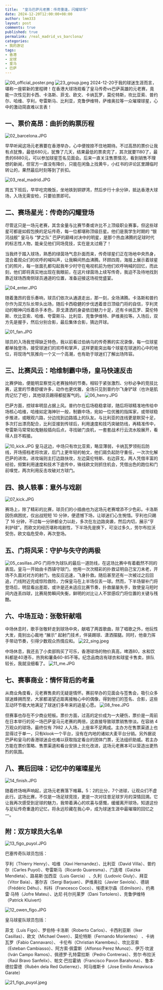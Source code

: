 ```yaml
---
title:  "皇马巴萨元老赛：传奇重逢，闪耀球场"
date: 2024-12-20T12:00:00+08:00
author: lmm333
layout: post
comments: true
published: true
permalink: /real_madrid_vs_barclona/
categories:
- 我的游记
tags:
- 香港
- 足球
- 皇马
- 巴萨
---
```

![00_official_poster.png](../images/2024-12-20-real_madrid_vs_barclona/00_official_poster.png)
![23_group.jpeg](../images/2024-12-20-real_madrid_vs_barclona/23_group.jpeg)
2024-12-20于我的球迷生涯而言，堪称一座崭新的里程碑！在香港大球场观看了皇马传奇vs巴萨英雄的元老赛，竟能一次性见到卡西、卡洛斯、菲戈、欧文、卡纳瓦罗，莫伦特斯，坎比亚索、普约尔、哈维、亨利，夸雷斯马、比利亚，克鲁伊维特，萨维奥拉等一众璀璨球星，心中的激动简直难以言表！
<!--more-->

## 一、票价高昂：曲折的购票历程
![02_barcelona.JPG](../images/2024-12-20-real_madrid_vs_barclona/02_barcelona.JPG)

早早听闻这场元老赛要在香港举办，心中便按捺不住地期待。不过高昂的票价让我有点犹豫，最低680元，犹豫了几天，结果最低的票卖完了，其次就要1180了，最贵的6880元，可以参加球星签名见面会。后来一直关注售票情况，看到销售不理想的新闻，但官方一直没有降价，只能在闲鱼上找黄牛，小红书的评论区里蹲临时转让的，果然最后时刻等到了折扣。

![03_real_madrid.JPG](../images/2024-12-20-real_madrid_vs_barclona/03_real_madrid.JPG)

周五下班后，早早吃完晚饭，坐地铁到铜锣湾，然后步行十余分钟，抵达香港大球场，入场无需安检，只要验票即可。

## 二、赛场星光：传奇的闪耀登场
尽管这只是一场元老赛，其含金量与比赛节奏或许比不上顶级职业赛事，但这些球星可都是如假包换的足坛传奇，每一位都堪称顶级巨星。他们是我学生时期的 “银河战舰” 皇马与 “梦之队” 巴萨的巅峰对决中的明星，是那个热血沸腾的足球时代的标志性人物，能亲见他们同场竞技，实在是太过瘾了！

当我终于踏入球场，熟悉的绿茵场气息扑面而来，传奇球星们正在场地中央热身，混合着观众们的欢呼的喊叫声，让我瞬间热血沸腾。环顾四周，海报上展示着球星们的照片，每一张面孔都勾起我年少时守在电视机前为他们欢呼呐喊的回忆，而此刻，他们即将真实地出现在我眼前，在这片绿茵场上续写传奇，我迫不及待地找到靠近球场西南侧球员通道的位置，准备迎接这场视觉盛宴。

![04_enter.JPG](../images/2024-12-20-real_madrid_vs_barclona/04_enter.JPG)

随着激昂的音乐奏响，球员们依次从通道走出，那一刻，全场沸腾。卡洛斯和普约尔作为双方队长带头出场，随后卡西稳健的步伐透着昔日顶级门将的自信，亨利灵动的眼神闪烁着杀手本色，菲戈潇洒的身姿依旧魅力十足，还有卡纳瓦罗、莫伦特斯、坎比亚索、哈维、夸雷斯马、比利亚、克鲁伊维特、萨维奥拉等。入场后，双方先是握手，然后分别合影，最后集体合影，猜边开球。

![01_fan.JPG](../images/2024-12-20-real_madrid_vs_barclona/01_fan.JPG)

球员的入场我觉得缺乏特色，我以前看过伯纳乌的传奇赛的实况录像，每一位球星都单独登场，接受球迷们的欢呼和掌声，这样更能突出每个球星在球迷的心中的地位，将现场气氛推向一个又一个高潮，也有助于球迷们了解出场阵容。

## 三、比赛风云：哈维制霸中场，皇马快速反击
比赛伊始，便能明显察觉元老赛独特的节奏。相较于紧张激烈、分秒必争的竞技比赛，这里的节奏舒缓许多，动作也更优雅，全场只见到普约尔飞身铲球（也许是肌肉记忆了吧），其他球员踢得都挺客气的。
![06_henry.JPG](../images/2024-12-20-real_madrid_vs_barclona/06_henry.JPG)

巴萨方面，控球率明显占据上风。普约尔在后场稳稳拿球，随后将球精准地传给中场核心哈维，哈维如定海神针一般，制霸中场，宛如一位优雅的指挥家，或带球稳步推进，或眼观六路，分边找到边路插上的队友。与比利亚的连线更是默契十足，多次打出漂亮配合，比利亚接到传球后，利用速度和技巧突破防线，再精准传中，夸雷斯马常常如鬼魅般插向后点，寻找破门良机，一套套战术行云流水般展开，看得人目不暇接。

![10_kick.JPG](../images/2024-12-20-real_madrid_vs_barclona/10_kick.JPG)
皇马这边，中场只有坎比亚索，略显薄弱，卡纳瓦罗领衔后防线，开场搭档老将坎波，后门上更年轻的帕文，他们肩负起防守重任，一次次化解巴萨的进攻。进攻端则主打边路快攻，左边莫伦特斯、右边菲戈，两人凭借丰富的经验，频繁利用速度和技术下底传中，锋线欧文则抓住机会，凭借出色的跑位和门前嗅觉，两次利用反击攻破对方球门。

## 四、换人轶事：意外与戏剧
![07_kick.JPG](../images/2024-12-20-real_madrid_vs_barclona/07_kick.JPG)

赛场上，除了精彩的比赛，球员们的小插曲也为这场元老赛增添不少色彩。卡洛斯因伤病困扰，仅出战短短 10 分钟，便遗憾下场，让球迷们心生惋惜。亨利也只踢了 16 分钟，不过每一分钟都全力以赴，多次在左边路突袭，然后内切，展示“亨利护球”。而欧文的经历堪称戏剧性，下半场先是换下，可没过多久，劳尔布拉沃受伤，欧文临危受命，再次登场。

## 五、门将风采：守护与失守的两极
![05_casillas.JPG](../images/2024-12-20-real_madrid_vs_barclona/05_casillas.JPG)
门将作为球队的最后一道防线，在这场比赛中有着截然不同的表现。皇马一开始由卡西镇守球门，他用一次次精彩的扑救证明自己宝刀未老，开场不久面对对方的射门，他反应迅速，飞身扑救。随后甚至还有一次被过之后回追，门线附近完成惊险救险，力保皇马在上半场仅丢一球。然而，下半场替补门将登场后，明显看出差距，或许是还未适应比赛节奏，扑救屡屡失手，致使皇马短时间内连丢四球，比赛局势瞬间失衡，鲜明的对比让人不禁感叹门将位置的关键与残酷。

## 六、中场互动：张敬轩献唱
中场休息时，歌手张敬轩走到球场中央，献唱了两首歌曲，除了唱歌之外，他玩性大发，竟别出心裁地 “展示” 起射门技术，佯装踢球、潇洒摆腿。同时，他奋力挥手带动节奏，引得少数观众热情应和。
![22_sing.jpeg](../images/2024-12-20-real_madrid_vs_barclona/22_sing.jpeg)

中场休息，我还去了小卖部购买了可乐，香港球场的物价真高，啤酒80，水和饮料都是40港币，热狗和薯条60-85不等。纪念品商店有球衣和球星卡售卖，排队较长，我就没细看了。
![11_me.JPG](../images/2024-12-20-real_madrid_vs_barclona/11_me.JPG)

## 七、赛事商业：情怀背后的考量

从商业角度看，元老赛售卖的无疑是情怀。赛前举办的见面会与签售会，吸引众多球迷蜂拥而至，大家都渴望近距离接触心中的偶像，得到他们的签名、合影，这些互动环节极大地满足了球迷们多年来的追星心愿。
![08_free.JPG](../images/2024-12-20-real_madrid_vs_barclona/08_free.JPG)

但赛事也存在不少商业短板。票价方面，过高的定价成为一大硬伤，票价是一周前在日本举行的另一场巴萨皇马元老赛的两倍，这直接导致球票销售惨淡。在容纳 4 万观众的球场，最终仅有 7982 人入场，上座率不足两成。主办方在售票渠道上也显得过于单一，只有klook一个平台，没有在内地的诸如大麦平台分销。另外据说巴萨和皇马的香港球迷会也难以获取指定看台的团体门票，无法组织助威。若主办方能在票价策略、售票渠道和看台安排上优化改进，这场元老赛本可以营造出更热烈的氛围。

## 八、赛后回味：记忆中的璀璨星光
![14_finish.JPG](../images/2024-12-20-real_madrid_vs_barclona/14_finish.JPG)

随着终场哨声响起，这场元老赛落下帷幕。5：2的比分，7个进球，让观众们不虚此行。这场比赛，不仅是一场足球竞技，更是一次对往昔足球岁月的深情回溯。它让我再次感受到足球的魅力，我带着满心的欢喜与感慨，缓缓离开球场，知道这份与足坛传奇重逢的记忆，将永远珍藏在我心中，成为球迷生涯中最璀璨的回忆之一。

## 附：双方球员大名单
![13_figo_puyol.JPG](../images/2024-12-20-real_madrid_vs_barclona/13_figo_puyol.JPG)

巴塞传奇队球员包括：

亨利（Thierry Henry）、哈维（Xavi Hernandez）、比利亚（David Villa）、普约尔（Carles Puyol）、夸雷斯马（Ricardo Quaresma）、门迭塔（Gaizka Mendieta）、路易斯·加西亚（Luis Garcia） 、久利（Ludovic Giuly）、拜亚（Vitor Baía）、塞尔吉（Sergi Barjuan）、萨维奥拉（Javier Saviola）、德胡（Frédéric Déhu）、科科（Francesco Coco）、埃德米尔森（Edmilson）、约弗雷·马特（Jofre Mateu）、达尼·托尔托莱罗（Dani Tortolero）、克鲁伊维特（Patrick Kluivert）

![12_owen_figo.JPG](../images/2024-12-20-real_madrid_vs_barclona/12_owen_figo.JPG)

皇马球星队球员包括：

菲戈（Luis Figo）、罗伯特·卡洛斯（Roberto Carlos）、卡西利亚斯（Iker Casillas）、欧文（Michael Owen）、莫伦特斯（Fernando Morientes） 、卡纳瓦罗（Fabio Cannavaro）、 卡伦布（Christian Karembeu）、坎比亚索（Esteban Cambiasso）、阿方索·佩雷斯（Alfonso Perez Munoz）、伊万·坎波（Iván Campo Ramos）、佩德罗·孔特雷拉斯（Pedro Contreras）、劳尔·布拉沃（Raúl Bravo Sanfelix）、帕文·巴拉霍纳（Francisco Pavon Barahona）、鲁本·德拉雷德（Rubén dela Red Gutierrez）、阿马维斯卡（Jose Emilio Amavisca Garate）

![21_figo_puyol.jpeg](../images/2024-12-20-real_madrid_vs_barclona/21_figo_puyol.jpeg)